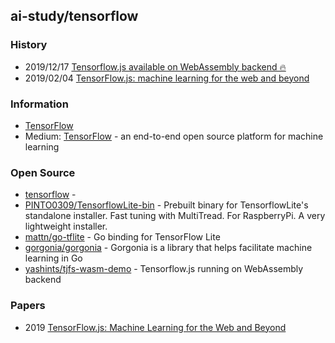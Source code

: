 ## ai-study/tensorflow


### History
- 2019/12/17 [Tensorflow.js available on WebAssembly backend 🔥](https://yashints.dev/blog/2019/12/17/tfjs-wasm)
- 2019/02/04 [TensorFlow.js: machine learning for the web and beyond](https://blog.acolyer.org/2019/02/04/tensorflow-js-machine-learning-for-the-web-and-beyond/)


### Information
- [TensorFlow](https://www.tensorflow.org/)
- Medium: [TensorFlow](https://medium.com/tensorflow) - an end-to-end open source platform for machine learning


### Open Source
- [tensorflow](https://github.com/tensorflow) - 
- [PINTO0309/TensorflowLite-bin](https://github.com/PINTO0309/TensorflowLite-bin) - Prebuilt binary for TensorflowLite's standalone installer. Fast tuning with MultiTread. For RaspberryPi. A very lightweight installer.
- [mattn/go-tflite](https://github.com/mattn/go-tflite) - Go binding for TensorFlow Lite
- [gorgonia/gorgonia](https://github.com/gorgonia/gorgonia) - Gorgonia is a library that helps facilitate machine learning in Go
- [yashints/tjfs-wasm-demo](https://github.com/yashints/tjfs-wasm-demo) - Tensorflow.js running on WebAssembly backend


### Papers
- 2019 [TensorFlow.js: Machine Learning for the Web and Beyond](https://arxiv.org/abs/1901.05350)

